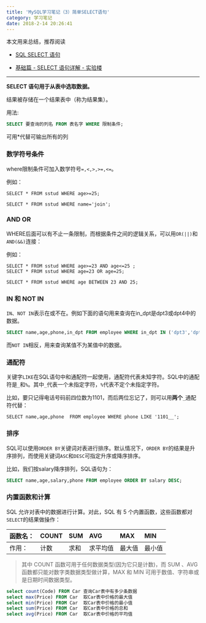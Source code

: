 ```yaml
---
title: 'MySQL学习笔记（3）简单SELECT语句'
category: 学习笔记
date: 2018-2-14 20:26:41
---
```


本文用来总结，推荐阅读

- [SQL SELECT 语句](http://www.w3school.com.cn/sql/sql_select.asp)

- [基础篇 - SELECT 语句详解 - 实验楼](https://www.shiyanlou.com/courses/9/labs/74/document)

---

**SELECT 语句用于从表中选取数据。**

结果被存储在一个结果表中（称为结果集）。

用法:

```sql
SELECT 要查询的列名 FROM 表名字 WHERE 限制条件;
```

可用*代替可输出所有的列

### 数学符号条件

where限制条件可加入数学符号`=,<,>,>=,<=`。

例如：

```
SELECT * FROM sstud WHERE age>=25;

SELECT * FROM sstud WHERE name='join';
```

### AND OR

WHERE后面可以有不止一条限制，而根据条件之间的逻辑关系，可以用`OR(||)`和`AND(&&)`连接：

例如：

```
SELECT * FROM sstud WHERE age>=23 AND age<=25 ;
SELECT * FROM sstud WHERE age=23 OR age=25;

SELECT * FROM sstud WHERE age BETWEEN 23 AND 25;
```

### IN 和 NOT IN

`IN`、`NOT IN`表示在或不在。例如下面的语句用来查询在in_dpt是dpt3或dpt4中的数据。

```sql
SELECT name,age,phone,in_dpt FROM employee WHERE in_dpt IN ('dpt3','dpt4');
```

而`NOT IN`相反，用来查询某值不为某值中的数据。

### 通配符

关键字`LIKE`在SQL语句中和通配符一起使用，通配符代表未知字符。SQL中的通配符是`_`和`%`。其中`_`代表一个未指定字符，`%`代表不定个未指定字符。

比如，要只记得电话号码前四位数为1101，而后两位忘记了，则可以用**两个**`_`通配符代替：

```
SELECT name,age,phone  FROM employee WHERE phone LIKE '1101__';
```

### 排序

SQL可以使用`ORDER BY`关键词对表进行排序。默认情况下，`ORDER BY`的结果是升序排列，而使用关键词`ASC`和`DESC`可指定升序或降序排序。

比如，我们按salary降序排列，SQL语句为：

```sql
SELECT name,age,salary,phone FROM employee ORDER BY salary DESC;
```

### 内置函数和计算

SQL 允许对表中的数据进行计算。对此，SQL 有 5 个内置函数，这些函数都对`SELECT`的结果做操作：

|函数名：| COUNT | SUM | AVG | MAX| MIN |
| :------------ | :------------ | :------------ | :------------ | :------------ | :------------ | 
|作用：| 计数| 求和 | 求平均值 | 最大值 | 最小值 |

> 其中 COUNT 函数可用于任何数据类型(因为它只是计数)，而 SUM 、AVG 函数都只能对数字类数据类型做计算，MAX 和 MIN 可用于数值、字符串或是日期时间数据类型。

```sql
select count(Code) FROM Car 查询Car表中有多少条数据
select max(Price) FROM Car  取Car表中价格的最大值
select min(Price) FROM Car  取Car表中价格的最小值
select sum(Price) FROM Car  取Car表中价格的总和
select avg(Price) FROM Car  取Car表中价格的平均值
```

